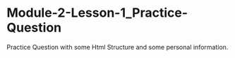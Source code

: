 # Module-2-Lesson-1_Practice-Question

Practice Question with some Html Structure and some personal information.
